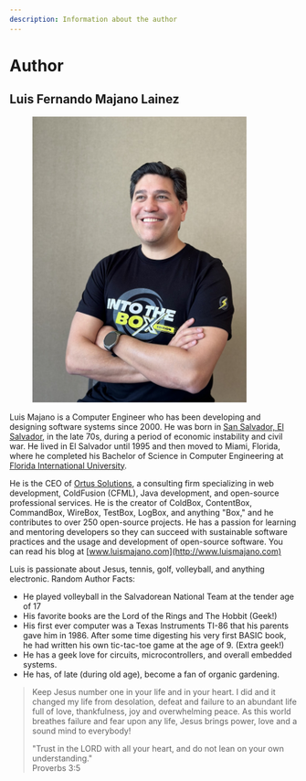```yaml
---
description: Information about the author
---
```


# Author

## Luis Fernando Majano Lainez

<figure><img src="../../.gitbook/assets/lm_IMG_0402_1024.jpeg" alt="" width="375"><figcaption></figcaption></figure>

Luis Majano is a Computer Engineer who has been developing and designing software systems since 2000. He was born in [San Salvador, El Salvador](http://en.wikipedia.org/wiki/El\_Salvador), in the late 70s, during a period of economic instability and civil war. He lived in El Salvador until 1995 and then moved to Miami, Florida, where he completed his Bachelor of Science in Computer Engineering at [Florida International University](http://fiu.edu).&#x20;

He is the CEO of [Ortus Solutions](http://www.ortussolutions.com), a consulting firm specializing in web development, ColdFusion (CFML), Java development, and open-source professional services. He is the creator of ColdBox, ContentBox, CommandBox, WireBox, TestBox, LogBox, and anything "Box," and he contributes to over 250 open-source projects.  He has a passion for learning and mentoring developers so they can succeed with sustainable software practices and the usage and development of open-source software.  You can read his blog at [www.luismajano.com](http://www.luismajano.com)

Luis is passionate about Jesus, tennis, golf, volleyball, and anything electronic. Random Author Facts:

* He played volleyball in the Salvadorean National Team at the tender age of 17
* His favorite books are the Lord of the Rings and The Hobbit (Geek!)
* His first ever computer was a Texas Instruments TI-86 that his parents gave him in 1986. After some time digesting his very first BASIC book, he had written his own tic-tac-toe game at the age of 9. (Extra geek!)
* He has a geek love for circuits, microcontrollers, and overall embedded systems.
* He has, of late (during old age), become a fan of organic gardening.

> Keep Jesus number one in your life and in your heart. I did and it changed my life from desolation, defeat and failure to an abundant life full of love, thankfulness, joy and overwhelming peace. As this world breathes failure and fear upon any life, Jesus brings power, love and a sound mind to everybody!
>
> "Trust in the LORD with all your heart, and do not lean on your own understanding."\
> Proverbs 3:5
